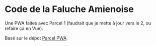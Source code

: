 # Code de la Faluche Amienoise

Une PWA faites avec Parcel 1 (faudrait que je mette à jour vers le 2, ou refaire ça en Vue). 

Basé sur le dépot [Parcel PWA](https://nicolas-van.github.io/parcel-pwa/). 
